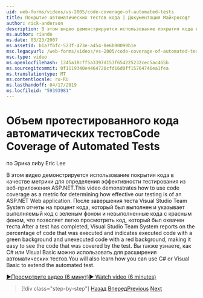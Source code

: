 ```yaml
---
uid: web-forms/videos/vs-2005/code-coverage-of-automated-tests
title: Покрытие автоматических тестов кода | Документация Майкрософт
author: rick-anderson
description: В этом видео демонстрируется использование покрытия кода в качестве метрики для определения эффективности тестирования из веб-приложения ASP.NET. После проверки имеет com...
ms.author: riande
ms.date: 03/23/2007
ms.assetid: b1a7fbfc-523f-473e-a454-8e6b90099b1e
msc.legacyurl: /web-forms/videos/vs-2005/code-coverage-of-automated-tests
msc.type: video
ms.openlocfilehash: 1345a18cff5a3397d153f654225232cec5ac465b
ms.sourcegitcommit: 0f1119340e4464720cfd16d0ff15764746ea1fea
ms.translationtype: MT
ms.contentlocale: ru-RU
ms.lasthandoff: 04/17/2019
ms.locfileid: "59393981"
---
```

# <a name="code-coverage-of-automated-tests"></a><span data-ttu-id="db563-104">Объем протестированного кода автоматических тестов</span><span class="sxs-lookup"><span data-stu-id="db563-104">Code Coverage of Automated Tests</span></span>

<span data-ttu-id="db563-105">по Эрика ли</span><span class="sxs-lookup"><span data-stu-id="db563-105">by Eric Lee</span></span>

<span data-ttu-id="db563-106">В этом видео демонстрируется использование покрытия кода в качестве метрики для определения эффективности тестирования из веб-приложения ASP.NET.</span><span class="sxs-lookup"><span data-stu-id="db563-106">This video demonstrates how to use code coverage as a metric for determining how effective our testing is of an ASP.NET Web application.</span></span> <span data-ttu-id="db563-107">После завершения теста Visual Studio Team System отчеты на процент кода, который был выполнен и указывает выполняемый код с зеленым фоном и невыполненные кода с красным фоном, что позволяет легко просмотреть код, который был охвачен теста.</span><span class="sxs-lookup"><span data-stu-id="db563-107">After a test has completed, Visual Studio Team System reports on the percentage of code that was executed and indicates executed code with a green background and unexecuted code with a red background, making it easy to see the code that was covered by the test.</span></span> <span data-ttu-id="db563-108">Вы также узнаете, как C# или Visual Basic можно использовать для расширения автоматических тестов.</span><span class="sxs-lookup"><span data-stu-id="db563-108">You will also learn how you can use C# or Visual Basic to extend the automated test.</span></span>

[<span data-ttu-id="db563-109">&#9654;Просмотрите видео (6 минут)</span><span class="sxs-lookup"><span data-stu-id="db563-109">&#9654; Watch video (6 minutes)</span></span>](https://channel9.msdn.com/Blogs/ASP-NET-Site-Videos/code-coverage-of-automated-tests)

> [!div class="step-by-step"]
> <span data-ttu-id="db563-110">[Назад](measuring-the-business-value-of-ajax.md)
> [Вперед](custom-extraction-rules-and-coded-web-tests.md)</span><span class="sxs-lookup"><span data-stu-id="db563-110">[Previous](measuring-the-business-value-of-ajax.md)
[Next](custom-extraction-rules-and-coded-web-tests.md)</span></span>
